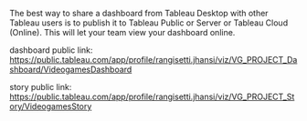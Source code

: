 The best way to share a dashboard from Tableau Desktop with other Tableau users is to publish it to Tableau Public or Server or Tableau Cloud (Online). This will let your team view your dashboard online.

dashboard public link:
        https://public.tableau.com/app/profile/rangisetti.jhansi/viz/VG_PROJECT_Dashboard/VideogamesDashboard
        
story public link:
        https://public.tableau.com/app/profile/rangisetti.jhansi/viz/VG_PROJECT_Story/VideogamesStory
